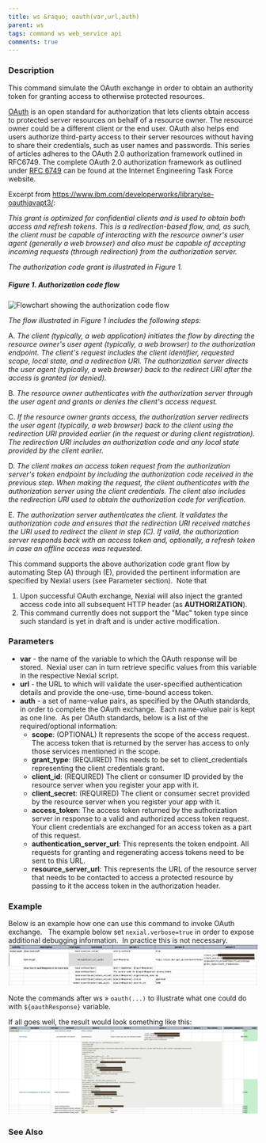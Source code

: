 ```yaml
---
title: ws &raquo; oauth(var,url,auth)
parent: ws
tags: command ws web_service api
comments: true
---
```



### Description
This command simulate the OAuth exchange in order to obtain an authority token for granting access to otherwise 
protected resources.

<a href="https://tools.ietf.org/html/rfc6749" class="external-link" target="_nexial_external">OAuth</a> is an open standard for authorization 
that lets clients obtain access to protected server resources on behalf of a resource owner. The resource owner could 
be a different client or the end user. OAuth also helps end users authorize third-party access to their server 
resources without having to share their credentials, such as user names and passwords. This series of articles 
adheres to the OAuth 2.0 authorization framework outlined in RFC6749. The complete OAuth 2.0 authorization framework 
as outlined under <a href="https://tools.ietf.org/html/rfc6749" class="external-link" target="_nexial_external">RFC 6749</a> can be found at 
the Internet Engineering Task Force website.

Excerpt from <a href="https://www.ibm.com/developerworks/library/se-oauthjavapt3/" class="external-link" target="_nexial_external">https://www.ibm.com/developerworks/library/se-oauthjavapt3/</a>:

_This grant is optimized for confidential clients and is used to obtain both access and refresh tokens. This is a 
redirection-based flow, and, as such, the client must be capable of interacting with the resource owner's user agent 
(generally a web browser) and also must be capable of accepting incoming requests (through redirection) from the 
authorization server._

_The authorization code grant is illustrated in Figure 1._

##### _Figure 1. Authorization code flow_

![`Flowchart showing the authorization code flow`](https://www.ibm.com/developerworks/library/se-oauthjavapt3/image002.png)

_The flow illustrated in Figure 1 includes the following steps:_

A. _The client (typically, a web application) initiates the flow by directing the resource owner's user agent 
   (typically, a web browser) to the authorization endpoint. The client's request includes the client identifier, 
   requested scope, local state, and a redirection URI. The authorization server directs the user agent (typically, a 
   web browser) back to the redirect URI after the access is granted (or denied)._
   
B. _The resource owner authenticates with the authorization server through the user agent and grants or denies the 
   client's access request._

C. _If the resource owner grants access, the authorization server redirects the user agent (typically, a web 
   browser) back to the client using the redirection URI provided earlier (in the request or during client 
   registration). The redirection URI includes an authorization code and any local state provided by the client earlier._

D. _The client makes an access token request from the authorization server's token endpoint by including the 
   authorization code received in the previous step. When making the request, the client authenticates with the 
   authorization server using the client credentials. The client also includes the redirection URI used to obtain the 
   authorization code for verification._

E. _The authorization server authenticates the client. It validates the authorization code and ensures that the 
   redirection URI received matches the URI used to redirect the client in step (C). If valid, the authorization server 
   responds back with an access token and, optionally, a refresh token in case an offline access was requested._

This command supports the above authorization code grant flow by automating Step (A) through (E), provided the 
pertinent information are specified by Nexial users (see Parameter section).  Note that

1. Upon successful OAuth exchange, Nexial will also inject the granted access code into all subsequent HTTP header 
   (as **AUTHORIZATION**). 
2. This command currently does not support the "Mac" token type since such standard is yet in draft and is under 
   active modification.


### Parameters
- **var** \- the name of the variable to which the OAuth response will be stored.  Nexial user can in turn retrieve 
  specific values from this variable in the respective Nexial script.
- **url** \- the URL to which will validate the user-specified authentication details and provide the one-use, 
  time-bound access token.
- **auth** \- a set of name-value pairs, as specified by the OAuth standards, in order to complete the OAuth 
  exchange.  Each name-value pair is kept as one line.  As per OAuth standards, below is a list of the 
  required/optional information:  
    - **scope**: (OPTIONAL) It represents the scope of the access request. The access token that is returned by the 
      server has access to only those services mentioned in the scope.
    - **grant_type**: (REQUIRED) This needs to be set to client_credentials representing the client credentials grant.
    - **client_id**: (REQUIRED) The client or consumer ID provided by the resource server when you register your app 
      with it.
    - **client_secret**: (REQUIRED) The client or consumer secret provided by the resource server when you register 
      your app with it.  
    - **access_token**: The access token returned by the authorization server in response to a valid and authorized 
      access token request. Your client credentials are exchanged for an access token as a part of this request.
    - **authentication\_server\_url**: This represents the token endpoint. All requests for granting and regenerating 
      access tokens need to be sent to this URL.
    - **resource\_server\_url**: This represents the URL of the resource server that needs to be contacted to access 
      a protected resource by passing to it the access token in the authorization header.


### Example
Below is an example how one can use this command to invoke OAuth exchange.  
The example below set `nexial.verbose=true` in order to expose additional debugging information.  In practice this is 
not necessary.<br/>
![](image/oauth_01.png)

Note the commands after ws &raquo; `oauth(...)` to illustrate what one could do with `${oauthResponse}` variable.

If all goes well, the result would look something like this:<br/>
![](image/oauth_02.png)


### See Also
